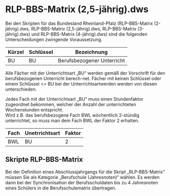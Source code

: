 # RLP-BBS-Matrix (2,5-jährig).dws

Bei den Skripten für das Bundesland Rheinland-Pfalz (RLP-BBS-Matrix (2-jährig).dws, RLP-BBS-Matrix (2,5-jährig).dws, RLP-BBS-Matrix (3-jährig).dws) und RLP-BBS-Matrix (4-jährig).dws) sind die folgenden Unterscheidungen zwingende Voraussetzung.

|Kürzel	|Schlüssel|	Bezeichnung|
|--|--|--|
|BU	|BU	|Berufsbezogener Unterricht|

Alle Fächer mit der Unterrichtsart „BU“ werden gemäß der Vorschrift für den berufsbezogenen Unterricht berech-net. Fächer mit keinen Schlüssel oder einem Schlüssel <> BU bei der Unterrichtsartwerden werden von diesen unterschieden.

Jedes Fach mit der Unterrichtsart „BU“ muss einen Stundenfaktor zugeordnet bekommen, welcher der Anzahl der unterrichteten Wochenstunden entspricht.  
Wird z.B. das berufsbezogene Fach BWL wöchentlich 2-stündig unterrichtet, so muss man dem Fach BWL der Faktor 2 erhalten.

|Fach	|Unetrrichtsart	|Faktor|
|--|--|--|
|BWL	|BU	|2|

## Skripte RLP-BBS-Matrix

Bei der Definition eines Abschlussjahrgangs für die Skript „RLP-BBS-Matrix“ müssen Sie als Kategorie „Berufschule (Jahresnoten)“ wählen. Es werden dann bei der Synchronisation der Berufsschuldaten bis zu 4 Jahresnoten eines Schülers in die Berufsschulematrix übertragen.
